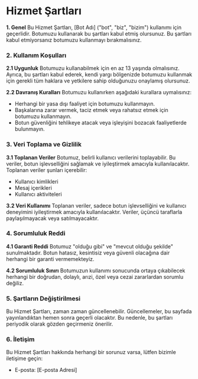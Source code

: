 # Hizmet Şartları
**1. Genel**
Bu Hizmet Şartları, [Bot Adı] ("bot", "biz", "bizim") kullanımı için geçerlidir. Botumuzu kullanarak bu şartları kabul etmiş olursunuz. Bu şartları kabul etmiyorsanız botumuzu kullanmayı bırakmalısınız.

### 2. Kullanım Koşulları
**2.1 Uygunluk**
Botumuzu kullanabilmek için en az 13 yaşında olmalısınız. Ayrıca, bu şartları kabul ederek, kendi yargı bölgenizde botumuzu kullanmak için gerekli tüm haklara ve yetkilere sahip olduğunuzu onaylamış olursunuz.

**2.2 Davranış Kuralları**
Botumuzu kullanırken aşağıdaki kurallara uymalısınız:

- Herhangi bir yasa dışı faaliyet için botumuzu kullanmayın.
- Başkalarına zarar vermek, taciz etmek veya rahatsız etmek için botumuzu kullanmayın.
- Botun güvenliğini tehlikeye atacak veya işleyişini bozacak faaliyetlerde bulunmayın.
### 3. Veri Toplama ve Gizlilik
**3.1 Toplanan Veriler**
Botumuz, belirli kullanıcı verilerini toplayabilir. Bu veriler, botun işlevselliğini sağlamak ve iyileştirmek amacıyla kullanılacaktır. Toplanan veriler şunları içerebilir:

- Kullanıcı kimlikleri
- Mesaj içerikleri
- Kullanıcı aktiviteleri

**3.2 Veri Kullanımı**
Toplanan veriler, sadece botun işlevselliğini ve kullanıcı deneyimini iyileştirmek amacıyla kullanılacaktır. Veriler, üçüncü taraflarla paylaşılmayacak veya satılmayacaktır.

### 4. Sorumluluk Reddi
**4.1 Garanti Reddi**
Botumuz "olduğu gibi" ve "mevcut olduğu şekilde" sunulmaktadır. Botun hatasız, kesintisiz veya güvenli olacağına dair herhangi bir garanti vermemekteyiz.

**4.2 Sorumluluk Sınırı**
Botumuzun kullanımı sonucunda ortaya çıkabilecek herhangi bir doğrudan, dolaylı, arızi, özel veya cezai zararlardan sorumlu değiliz.

### 5. Şartların Değiştirilmesi
Bu Hizmet Şartları, zaman zaman güncellenebilir. Güncellemeler, bu sayfada yayınlandıktan hemen sonra geçerli olacaktır. Bu nedenle, bu şartları periyodik olarak gözden geçirmeniz önerilir.

### 6. İletişim
Bu Hizmet Şartları hakkında herhangi bir sorunuz varsa, lütfen bizimle iletişime geçin:

- E-posta: [E-posta Adresi]
